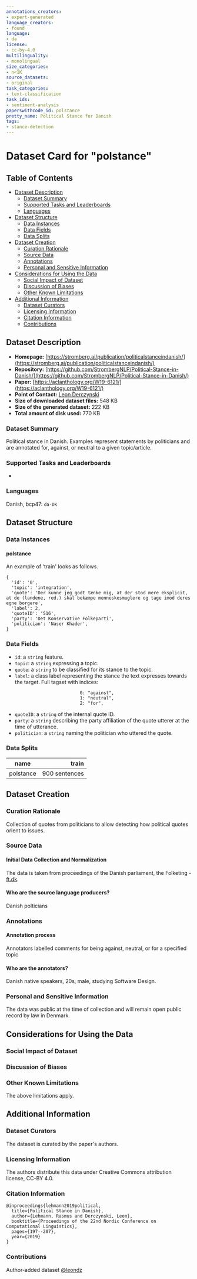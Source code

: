 ```yaml
---
annotations_creators:
- expert-generated
language_creators:
- found
language:
- da
license:
- cc-by-4.0
multilinguality:
- monolingual
size_categories:
- n<1K
source_datasets:
- original
task_categories:
- text-classification
task_ids:
- sentiment-analysis
paperswithcode_id: polstance
pretty_name: Political Stance for Danish
tags:
- stance-detection
---
```


# Dataset Card for "polstance"

## Table of Contents
- [Dataset Description](#dataset-description)
  - [Dataset Summary](#dataset-summary)
  - [Supported Tasks and Leaderboards](#supported-tasks-and-leaderboards)
  - [Languages](#languages)
- [Dataset Structure](#dataset-structure)
  - [Data Instances](#data-instances)
  - [Data Fields](#data-fields)
  - [Data Splits](#data-splits)
- [Dataset Creation](#dataset-creation)
  - [Curation Rationale](#curation-rationale)
  - [Source Data](#source-data)
  - [Annotations](#annotations)
  - [Personal and Sensitive Information](#personal-and-sensitive-information)
- [Considerations for Using the Data](#considerations-for-using-the-data)
  - [Social Impact of Dataset](#social-impact-of-dataset)
  - [Discussion of Biases](#discussion-of-biases)
  - [Other Known Limitations](#other-known-limitations)
- [Additional Information](#additional-information)
  - [Dataset Curators](#dataset-curators)
  - [Licensing Information](#licensing-information)
  - [Citation Information](#citation-information)
  - [Contributions](#contributions)

## Dataset Description

- **Homepage:** [https://stromberg.ai/publication/politicalstanceindanish/](https://stromberg.ai/publication/politicalstanceindanish/)
- **Repository:** [https://github.com/StrombergNLP/Political-Stance-in-Danish/](https://github.com/StrombergNLP/Political-Stance-in-Danish/)
- **Paper:** [https://aclanthology.org/W19-6121/](https://aclanthology.org/W19-6121/)
- **Point of Contact:** [Leon Derczynski](https://github.com/leondz)
- **Size of downloaded dataset files:** 548 KB
- **Size of the generated dataset:** 222 KB
- **Total amount of disk used:**  770 KB

### Dataset Summary

Political stance in Danish. Examples represent statements by 
politicians and are annotated for, against, or neutral to a given topic/article.

### Supported Tasks and Leaderboards

* 

### Languages

Danish, bcp47: `da-DK`

## Dataset Structure

### Data Instances

#### polstance

An example of 'train' looks as follows.

```
{
  'id': '0', 
  'topic': 'integration', 
  'quote': 'Der kunne jeg godt tænke mig, at der stod mere eksplicit, at de (landene, red.) skal bekæmpe menneskesmuglere og tage imod deres egne borgere', 
  'label': 2, 
  'quoteID': '516', 
  'party': 'Det Konservative Folkeparti', 
  'politician': 'Naser Khader', 
}
```


### Data Fields

- `id`: a `string` feature.
- `topic`: a `string` expressing a topic.
- `quote`: a `string` to be classified for its stance to the topic.
- `label`: a class label representing the stance the text expresses towards the target. Full tagset with indices:

```
                            0: "against",
                            1: "neutral",
                            2: "for",
```
- `quoteID`: a `string` of the internal quote ID.
- `party`: a `string` describing the party affiliation of the quote utterer at the time of utterance.
- `politician`: a `string` naming the politician who uttered the quote.

### Data Splits

|  name   |train|
|---------|----:|
|polstance|900 sentences|

## Dataset Creation

### Curation Rationale

Collection of quotes from politicians to allow detecting how political quotes orient to issues.

### Source Data

#### Initial Data Collection and Normalization

The data is taken from proceedings of the Danish parliament, the Folketing - [ft.dk](https://ft.dk).

#### Who are the source language producers?

Danish polticians

### Annotations

#### Annotation process

Annotators labelled comments for being against, neutral, or for a specified topic

#### Who are the annotators?

Danish native speakers, 20s, male, studying Software Design.

### Personal and Sensitive Information

The data was public at the time of collection and will remain open public record by law in Denmark.

## Considerations for Using the Data

### Social Impact of Dataset


### Discussion of Biases


### Other Known Limitations

The above limitations apply.

## Additional Information

### Dataset Curators

The dataset is curated by the paper's authors.

### Licensing Information

The authors distribute this data under Creative Commons attribution license, CC-BY 4.0. 

### Citation Information

```
@inproceedings{lehmann2019political,
  title={Political Stance in Danish},
  author={Lehmann, Rasmus and Derczynski, Leon},
  booktitle={Proceedings of the 22nd Nordic Conference on Computational Linguistics},
  pages={197--207},
  year={2019}
}
```


### Contributions

Author-added dataset [@leondz](https://github.com/leondz) 
